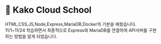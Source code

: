 # 🌈 Kako Cloud School

HTML,CSS,JS,Node,Express,MariaDB,Docker의 기본을 배웠습니다.<br />
11/1~11/24 학습하면서 최종적으로 Express와 MariaDB를 연결하여 API서버를 구현하는 방법을 알게 되었습니다.

